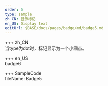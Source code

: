 ```yaml
---   
order: 5 
type: sample  
zh_CN: 显示标记
en_US: Display text
editUrl: $BASE/docs/pages/badge/md/badge5.md
---      
```


+++ zh_CN   
当type为dot时，标记显示为一个小圆点。


+++ en_US   
badge6

+++ SampleCode  
fileName: Badge5
